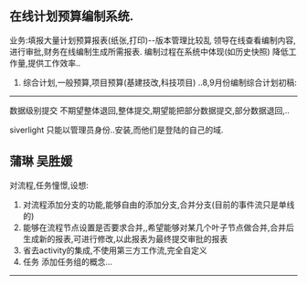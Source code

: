 在线计划预算编制系统.
---
业务:填报大量计划预算报表(纸张,打印)--版本管理比较乱
领导在线查看编制内容,进行审批,财务在线编制生成所需报表.
编制过程在系统中体现(如历史快照)
降低工作量,提供工作效率..  

1.  综合计划,一般预算,项目预算(基建技改,科技项目)
..8,9月份编制综合计划初稿:

---
数据级别提交
不期望整体退回,整体提交,期望能把部分数据提交,部分数据退回,..


siverlight 只能以管理员身份..安装,而他们是登陆的自己的域.

蒲琳  吴胜媛
----
对流程,任务憧憬,设想:

1. 对流程添加分支的功能,能够自由的添加分支,合并分支(目前的事件流只是单线的)
2. 能够在流程节点设置是否要求合并,,希望能够对某几个叶子节点做合并,合并后生成新的报表,可进行修改,以此报表为最终提交审批的报表
3. 省去activity的集成,不使用第三方工作流,完全自定义
4. 任务 添加任务组的概念...

---

